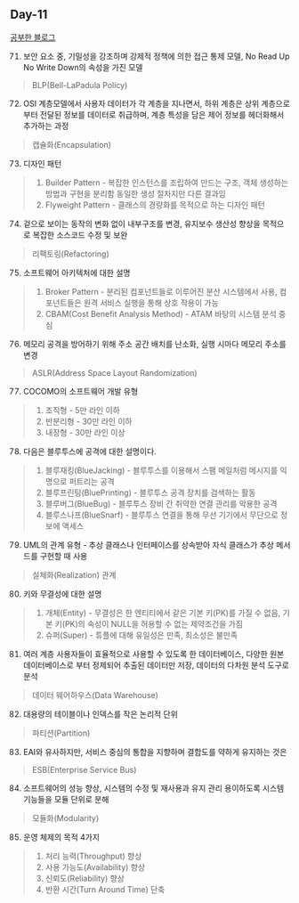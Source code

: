 ## Day-11

[공부한 블로그](https://starrykss.tistory.com/1849?category=636189)

71. 보안 요소 중, 기밀성을 강조하며 강제적 정책에 의한 접근 통제 모델, No Read Up No Write Down의 속성을 가진 모델
> BLP(Bell-LaPadula Policy)

72. OSI 계층모델에서 사용자 데이터가 각 계층을 지나면서, 하위 계층은 상위 계층으로부터 전달된 정보를 데이터로 취급하며, 계층 특성을 담은 제어 정보를 헤더화해서 추가하는 과정
> 캡슐화(Encapsulation)

73. 디자인 패턴
> 1. Builder Pattern - 복잡한 인스턴스를 조립하여 만드는 구조, 객체 생성하는 방법과 구현을 분리함 동일한 생성 절차지만 다른 결과임
> 2. Flyweight Pattern - 클래스의 경량화를 목적으로 하는 디자인 패턴

74. 겉으로 보이는 동작의 변화 없이 내부구조를 변경, 유지보수 생산성 향상을 목적으로 복잡한 소스코드 수정 및 보완
> 리팩토링(Refactoring)

75. 소프트웨어 아키텍처에 대한 설명
> 1. Broker Pattern - 분리된 컴포넌트들로 이루어진 분산 시스템에서 사용, 컴포넌트들은 원격 서비스 실행을 통해 상호 작용이 가능
> 2. CBAM(Cost Benefit Analysis Method) - ATAM 바탕의 시스템 분석 중심

76. 메모리 공격을 방어하기 위해 주소 공간 배치를 난소화, 실행 시마다 메모리 주소를 변경
> ASLR(Address Space Layout Randomization)

77. COCOMO의 소프트웨어 개발 유형
> 1. 조직형 - 5만 라인 이하
> 2. 반분리형 - 30만 라인 이하
> 3. 내장형 - 30만 라인 이상

78. 다음은 블루투스에 공격에 대한 설명이다.
> 1. 블루재킹(BlueJacking) - 블루투스를 이용해서 스팸 메일처럼 메시지를 익명으로 퍼트리는 공격
> 2. 블루프린팅(BluePrinting) - 블루투스 공격 장치를 검색하는 활동
> 3. 블루버그(BlueBug) - 블루투스 장비 간 취약한 연결 관리를 악용한 공격
> 4. 블루스나프(BlueSnarf) - 블루투스 연결을 통해 무선 기기에서 무단으로 정보에 액세스

79. UML의 관계 유형 - 추상 클래스나 인터페이스를 상속받아 자식 클래스가 추상 메서드를 구현할 때 사용
> 실체화(Realization) 관계

80. 키와 무결성에 대한 설명
> 1. 개체(Entity) - 무결성은 한 엔티티에서 같은 기본 키(PK)를 가질 수 없음, 기본 키(PK)의 속성이 NULL을 허용할 수 없는 제약조건을 가짐
> 2. 슈퍼(Super) - 튜플에 대해 유일성은 만족, 최소성은 불만족

81. 여러 계층 사용자들이 효율적으로 사용할 수 있도록 한 데이터베이스, 다양한 원본 데이터베이스로 부터 정제되어 추출된 데이터만 저장, 데이터의 다차원 분석 도구로 분석
> 데이터 웨어하우스(Data Warehouse)

82. 대용량의 테이블이나 인덱스를 작은 논리적 단위
> 파티션(Partition)

83. EAI와 유사하지만, 서비스 중심의 통합을 지향하며 결합도를 약하게 유지하는 것은
> ESB(Enterprise Service Bus)

84. 소프트웨어의 성능 향상, 시스템의 수정 및 재사용과 유지 관리 용이하도록 시스템 기능들을 모듈 단위로 분해
> 모듈화(Modularity)

85. 운영 체제의 목적 4가지
> 1. 처리 능력(Throughput) 향상
> 2. 사용 가능도(Availability) 향상
> 3. 신뢰도(Reliability) 향상
> 4. 반환 시간(Turn Around Time) 단축
